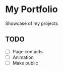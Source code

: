 # My Portfolio #
Showcase of my projects

## TODO ##
- [ ] Page contacts
- [ ] Animation
- [ ] Make public